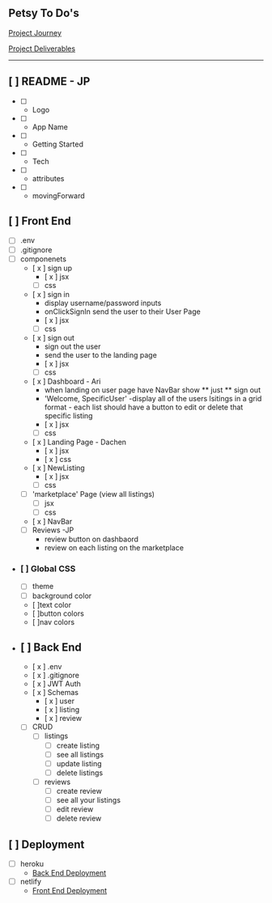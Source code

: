 Petsy To Do's
---
[Project Journey](https://pages.git.generalassemb.ly/modular-curriculum-all-courses/mern-stack-crud-app-group-project/project-journey/)

[Project Deliverables](https://pages.git.generalassemb.ly/modular-curriculum-all-courses/mern-stack-crud-app-group-project/project-deliverables/)

---

## [ ] README - JP
- [ ] - Logo
- [ ] - App Name
- [ ] - Getting Started
- [ ] - Tech
- [ ] - attributes
- [ ] - movingForward

## [ ] Front End
- [ ] .env
- [ ] .gitignore
- [ ] componenets
    - [ x ] sign up
        - [ x ] jsx
        - [ ] css
    - [ x ] sign in
        - display username/password inputs
        - onClickSignIn send the user to their User Page
        - [ x ] jsx
        - [ ] css
    - [ x ] sign out
        - sign out the user
        - send the user to the landing page
        - [ x ] jsx
        - [ ] css
    - [ x ] Dashboard - Ari
        - when landing on user page have NavBar show ** just ** sign out
        - 'Welcome, SpecificUser'
        -display all of the users lsitings in a grid format - each list should have a button to edit or delete that specific listing
        - [ x ] jsx
        - [ ] css
    - [ x ] Landing Page - Dachen
        - [ x ] jsx
        - [ x ] css
    - [ x ] NewListing
        - [ x ] jsx
        - [ ] css
    - [ ] 'marketplace' Page (view all listings)
        - [ ] jsx
        - [ ] css
    - [ x ] NavBar
    - [ ] Reviews -JP
        - review button on dashbaord
        - review on each listing on the marketplace

- ### [ ] Global CSS
    - [ ] theme
    - [ ] background color
    - [ ]text color
    - [ ]button colors
    - [ ]nav colors

- ## [ ] Back End
    - [ x ] .env
    - [ x ] .gitignore
    - [ x ] JWT Auth
    - [ x ] Schemas 
        - [ x ] user 
        - [ x ] listing 
        - [ x ] review
    - [ ] CRUD
        - [ ] listings
            - [ ] create listing
            - [ ] see all listings
            - [ ] update listing
            - [ ] delete listings

        - [ ] reviews
            - [ ] create review
            - [ ] see all your listings
            - [ ] edit review
            - [ ] delete review

## [ ] Deployment
- [ ] heroku
    - [Back End Deployment](https://pages.git.generalassemb.ly/modular-curriculum-all-courses/universal-resources/deployment/men-stack-deployment/)
- [ ] netlify
    - [Front End Deployment](https://pages.git.generalassemb.ly/modular-curriculum-all-courses/universal-resources/deployment/react-front-end-deployment/)